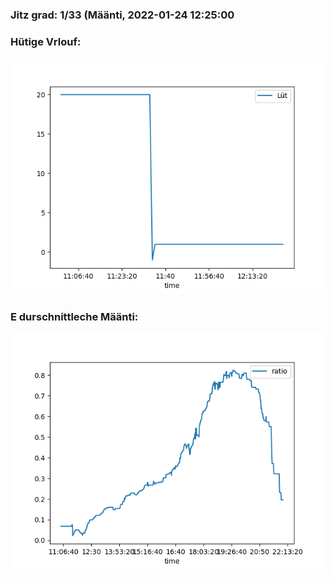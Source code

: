 ### Jitz grad: 1/33 (Määnti, 2022-01-24 12:25:00

### Hütige Vrlouf:
![Graph](Today.png)

### E durschnittleche Määnti:
![Graph](Määnti.png)